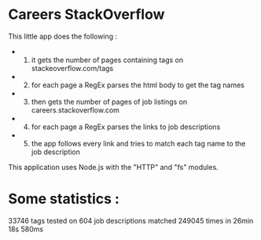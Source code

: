 Careers StackOverflow
======================

This little app does the following :

- 1) it gets the number of pages containing tags on stackeoverflow.com/tags
- 2) for each page a RegEx parses the html body to get the tag names
- 3) then gets the number of pages of job listings on careers.stackoverflow.com
- 4) for each page a RegEx parses the links to job descriptions
- 5) the app follows every link and tries to match each tag name to the job description

This application uses Node.js with the "HTTP" and "fs" modules.

Some statistics :
=================

33746 tags tested on
604 job descriptions matched
249045 times in
26min 18s 580ms

